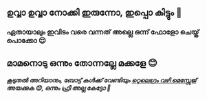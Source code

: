 ## ഉവ്വാ ഉവ്വാ നോക്കി ഇരുന്നോ, ഇപ്പൊ കിട്ടും 🤤

### ഏതായാലും ഇവിടം വരെ വന്നത് അല്ലെ ഒന്ന് ഫോളോ ചെയ്ത് പൊക്കോ 😌

## മാമനൊടു ഒന്നും തോന്നല്ലേ മക്കളേ 😊


##### കൂടുതൽ അറിയാനും, ബോട്ട് കൾക്ക് വേണ്ടിയും [റ്റെലെഗ്രം വഴി മെസ്സേജ്](t.me/redbullfed) അയക്കുക 😊, ഒന്നും ഫ്രീ അല്ല കേട്ടോ 🥴
